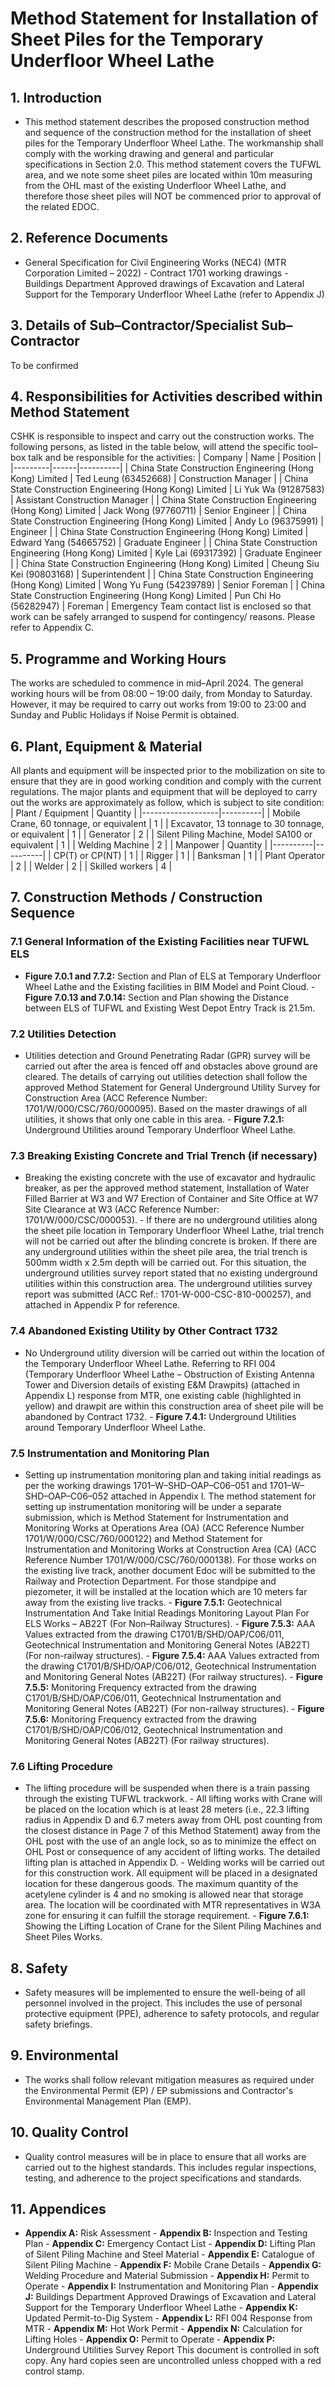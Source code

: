 # Method Statement for Installation of Sheet Piles for the Temporary Underfloor Wheel Lathe
## 1. **Introduction**
- This method statement describes the proposed construction method and sequence of the construction method for the installation of sheet piles for the Temporary Underfloor Wheel Lathe. The workmanship shall comply with the working drawing and general and particular specifications in Section 2.0. This method statement covers the TUFWL area, and we note some sheet piles are located within 10m measuring from the OHL mast of the existing Underfloor Wheel Lathe, and therefore those sheet piles will NOT be commenced prior to approval of the related EDOC.
## 2. **Reference Documents**
- General Specification for Civil Engineering Works (NEC4) (MTR Corporation Limited – 2022) - Contract 1701 working drawings - Buildings Department Approved drawings of Excavation and Lateral Support for the Temporary Underfloor Wheel Lathe (refer to Appendix J)
## 3. **Details of Sub–Contractor/Specialist Sub–Contractor**
To be confirmed
## 4. **Responsibilities for Activities described within Method Statement**
CSHK is responsible to inspect and carry out the construction works. The following persons, as listed in the table below, will attend the specific tool–box talk and be responsible for the activities:  | Company | Name | Position | |---------|------|----------| | China State Construction Engineering (Hong Kong) Limited | Ted Leung (63452668) | Construction Manager | | China State Construction Engineering (Hong Kong) Limited | Li Yuk Wa (91287583) | Assistant Construction Manager | | China State Construction Engineering (Hong Kong) Limited | Jack Wong (97760711) | Senior Engineer | | China State Construction Engineering (Hong Kong) Limited | Andy Lo (96375991) | Engineer | | China State Construction Engineering (Hong Kong) Limited | Edward Yang (54665752) | Graduate Engineer | | China State Construction Engineering (Hong Kong) Limited | Kyle Lai (69317392) | Graduate Engineer | | China State Construction Engineering (Hong Kong) Limited | Cheung Siu Kei (90803168) | Superintendent | | China State Construction Engineering (Hong Kong) Limited | Wong Yu Fung (54239789) | Senior Foreman | | China State Construction Engineering (Hong Kong) Limited | Pun Chi Ho (56282947) | Foreman |  Emergency Team contact list is enclosed so that work can be safely arranged to suspend for contingency/ reasons. Please refer to Appendix C.
## 5. **Programme and Working Hours**
The works are scheduled to commence in mid–April 2024. The general working hours will be from 08:00 – 19:00 daily, from Monday to Saturday. However, it may be required to carry out works from 19:00 to 23:00 and Sunday and Public Holidays if Noise Permit is obtained.
## 6. **Plant, Equipment & Material**
All plants and equipment will be inspected prior to the mobilization on site to ensure that they are in good working condition and comply with the current regulations.  The major plants and equipment that will be deployed to carry out the works are approximately as follow, which is subject to site condition:  | Plant / Equipment | Quantity | |-------------------|----------| | Mobile Crane, 60 tonnage, or equivalent | 1 | | Excavator, 13 tonnage to 30 tonnage, or equivalent | 1 | | Generator | 2 | | Silent Piling Machine, Model SA100 or equivalent | 1 | | Welding Machine | 2 |  | Manpower | Quantity | |----------|----------| | CP(T) or CP(NT) | 1 | | Rigger | 1 | | Banksman | 1 | | Plant Operator | 2 | | Welder | 2 | | Skilled workers | 4 |
## 7. **Construction Methods / Construction Sequence**
### 7.1 **General Information of the Existing Facilities near TUFWL ELS**
- **Figure 7.0.1 and 7.7.2:** Section and Plan of ELS at Temporary Underfloor Wheel Lathe and the Existing facilities in BIM Model and Point Cloud. - **Figure 7.0.13 and 7.0.14:** Section and Plan showing the Distance between ELS of TUFWL and Existing West Depot Entry Track is 21.5m.
### 7.2 **Utilities Detection**
- Utilities detection and Ground Penetrating Radar (GPR) survey will be carried out after the area is fenced off and obstacles above ground are cleared. The details of carrying out utilities detection shall follow the approved Method Statement for General Underground Utility Survey for Construction Area (ACC Reference Number: 1701/W/000/CSC/760/000095). Based on the master drawings of all utilities, it shows that only one cable in this area. - **Figure 7.2.1:** Underground Utilities around Temporary Underfloor Wheel Lathe.
### 7.3 **Breaking Existing Concrete and Trial Trench (if necessary)**
- Breaking the existing concrete with the use of excavator and hydraulic breaker, as per the approved method statement, Installation of Water Filled Barrier at W3 and W7 Erection of Container and Site Office at W7 Site Clearance at W3 (ACC Reference Number: 1701/W/000/CSC/000053). - If there are no underground utilities along the sheet pile location in Temporary Underfloor Wheel Lathe, trial trench will not be carried out after the blinding concrete is broken. If there are any underground utilities within the sheet pile area, the trial trench is 500mm width x 2.5m depth will be carried out. For this situation, the underground utilities survey report stated that no existing underground utilities within this construction area. The underground utilities survey report was submitted (ACC Ref.: 1701-W-000-CSC-810-000257), and attached in Appendix P for reference.
### 7.4 **Abandoned Existing Utility by Other Contract 1732**
- No Underground utility diversion will be carried out within the location of the Temporary Underfloor Wheel Lathe. Referring to RFI 004 (Temporary Underfloor Wheel Lathe – Obstruction of Existing Antenna Tower and Diversion details of existing E&M Drawpits) (attached in Appendix L) response from MTR, one existing cable (highlighted in yellow) and drawpit are within this construction area of sheet pile will be abandoned by Contract 1732. - **Figure 7.4.1:** Underground Utilities around Temporary Underfloor Wheel Lathe.
### 7.5 **Instrumentation and Monitoring Plan**
- Setting up instrumentation monitoring plan and taking initial readings as per the working drawings 1701–W–SHD–OAP–C06–051 and 1701–W–SHD–OAP–C06–052 attached in Appendix I. The method statement for setting up instrumentation monitoring will be under a separate submission, which is Method Statement for Instrumentation and Monitoring Works at Operations Area (OA) (ACC Reference Number 1701/W/000/CSC/760/000122) and Method Statement for Instrumentation and Monitoring Works at Construction Area (CA) (ACC Reference Number 1701/W/000/CSC/760/000138). For those works on the existing live track, another document Edoc will be submitted to the Railway and Protection Department. For those standpipe and piezometer, it will be installed at the location which are 10 meters far away from the existing live tracks. - **Figure 7.5.1:** Geotechnical Instrumentation And Take Initial Readings Monitoring Layout Plan For ELS Works – AB22T (For Non–Railway Structures). - **Figure 7.5.3:** AAA Values extracted from the drawing C1701/B/SHD/OAP/C06/011, Geotechnical Instrumentation and Monitoring General Notes (AB22T) (For non-railway structures). - **Figure 7.5.4:** AAA Values extracted from the drawing C1701/B/SHD/OAP/C06/012, Geotechnical Instrumentation and Monitoring General Notes (AB22T) (For railway structures). - **Figure 7.5.5:** Monitoring Frequency extracted from the drawing C1701/B/SHD/OAP/C06/011, Geotechnical Instrumentation and Monitoring General Notes (AB22T) (For non-railway structures). - **Figure 7.5.6:** Monitoring Frequency extracted from the drawing C1701/B/SHD/OAP/C06/012, Geotechnical Instrumentation and Monitoring General Notes (AB22T) (For railway structures).
### 7.6 **Lifting Procedure**
- The lifting procedure will be suspended when there is a train passing through the existing TUFWL trackwork. - All lifting works with Crane will be placed on the location which is at least 28 meters (i.e., 22.3 lifting radius in Appendix D and 6.7 meters away from OHL post counting from the closest distance in Page 7 of this Method Statement) away from the OHL post with the use of an angle lock, so as to minimize the effect on OHL Post or consequence of any accident of lifting works. The detailed lifting plan is attached in Appendix D. - Welding works will be carried out for this construction work. All equipment will be placed in a designated location for these dangerous goods. The maximum quantity of the acetylene cylinder is 4 and no smoking is allowed near that storage area. The location will be coordinated with MTR representatives in W3A zone for ensuring it can fulfill the storage requirement. - **Figure 7.6.1:** Showing the Lifting Location of Crane for the Silent Piling Machines and Sheet Piles Works.
## 8. **Safety**
- Safety measures will be implemented to ensure the well-being of all personnel involved in the project. This includes the use of personal protective equipment (PPE), adherence to safety protocols, and regular safety briefings.
## 9. **Environmental**
- The works shall follow relevant mitigation measures as required under the Environmental Permit (EP) / EP submissions and Contractor's Environmental Management Plan (EMP).
## 10. **Quality Control**
- Quality control measures will be in place to ensure that all works are carried out to the highest standards. This includes regular inspections, testing, and adherence to the project specifications and standards.
## 11. **Appendices**
- **Appendix A:** Risk Assessment - **Appendix B:** Inspection and Testing Plan - **Appendix C:** Emergency Contact List - **Appendix D:** Lifting Plan of Silent Piling Machine and Steel Material - **Appendix E:** Catalogue of Silent Piling Machine - **Appendix F:** Mobile Crane Details - **Appendix G:** Welding Procedure and Material Submission - **Appendix H:** Permit to Operate - **Appendix I:** Instrumentation and Monitoring Plan - **Appendix J:** Buildings Department Approved Drawings of Excavation and Lateral Support for the Temporary Underfloor Wheel Lathe - **Appendix K:** Updated Permit-to-Dig System - **Appendix L:** RFI 004 Response from MTR - **Appendix M:** Hot Work Permit - **Appendix N:** Calculation for Lifting Holes - **Appendix O:** Permit to Operate - **Appendix P:** Underground Utilities Survey Report  This document is controlled in soft copy. Any hard copies seen are uncontrolled unless chopped with a red control stamp.